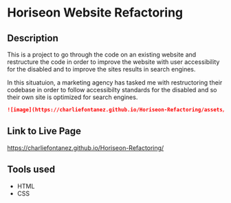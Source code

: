 # Horiseon Website Refactoring


## Description

This is a project to go through the code on an existing website and restructure the code in order to improve the website with user accessibility for the disabled and to improve the sites results in search engines.


In this situatuion, a marketing agency has tasked me with restructoring their codebase in order to follow accessibilty standards for the disabled and so their own site is optimized for search engines.

```md
![image](https://charliefontanez.github.io/Horiseon-Refactoring/assets/images/charliefontanez.github.io_Horiseon-Refactoring_.png)
```

## Link to Live Page

https://charliefontanez.github.io/Horiseon-Refactoring/


## Tools used

- HTML
- CSS
